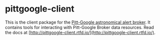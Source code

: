 # pittgoogle-client

This is the client package for the
[Pitt-Google astronomical alert broker](https://pitt-broker.readthedocs.io/en/latest/index.html).
It contains tools for interacting with Pitt-Google Broker data resources.
Read the docs at [http://pittgoogle-client.rtfd.io/](http://pittgoogle-client.rtfd.io/).
